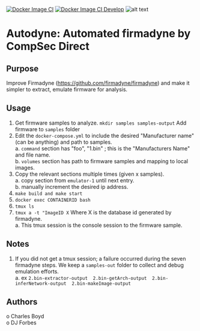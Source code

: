 [![Docker Image CI](https://github.com/compsecdirect/autodyne/actions/workflows/docker-image.yml/badge.svg?branch=main)](https://github.com/compsecdirect/autodyne/actions/workflows/docker-image.yml)
[![Docker Image CI Develop](https://github.com/compsecdirect/autodyne/actions/workflows/docker-image-develop.yml/badge.svg?branch=develop)](https://github.com/compsecdirect/autodyne/actions/workflows/docker-image-develop.yml)
![alt text](https://github.com/compsecdirect/autodyne/blob/main/Autodyne-CompSecDirect.png "Autodyne logo")  

# Autodyne: Automated firmadyne by CompSec Direct

## Purpose

Improve Firmadyne (https://github.com/firmadyne/firmadyne) and make it simpler to extract, emulate firmware for analysis.  

## Usage

1. Get firmware samples to analyze. ```mkdir samples samples-output``` Add firmware to ```samples``` folder
2. Edit the ```docker-compose.yml``` to include the desired "Manufacturer name" (can be anything) and path to samples.  
a. ```command``` section has  "foo", "1.bin" ; this is the "Manufacturers Name" and file name.  
b. ```volumes``` section has path to firmware samples and mapping to local images.  
3. Copy the relevant sections multiple times (given x samples).  
a. copy section from ```emulator-1``` until next entry.   
b. manually increment the desired ip address.  
4. ```make build and make start```  
5. ```docker exec CONTAINERID bash```  
6. ```tmux ls```  
7. ```tmux a -t "ImageID X```  Where X is the database id generated by firmadyne.  
a. This tmux session is the console session to the firmware sample.

## Notes

1. If you did not get a tmux session; a failure occurred during the seven firmadyne steps. We keep a ```samples-out``` folder to collect and debug emulation efforts.  
a. ex ```2.bin-extractor-output  2.bin-getArch-output  2.bin-inferNetwork-output  2.bin-makeImage-output```

## Authors
o Charles Boyd  
o DJ Forbes  
